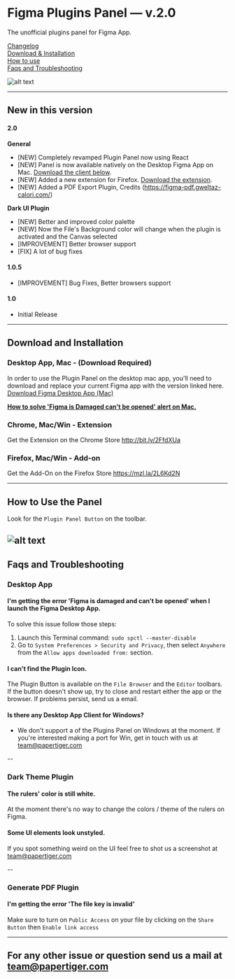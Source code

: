 # Figma Plugins Panel — v.2.0
The unofficial plugins panel for Figma App.  

[Changelog](#new-in-this-version)  
[Download & Installation](#download-and-installation)  
[How to use](#how-to-use-the-panel)    
[Faqs and Troubleshooting](#faqs-and-troubleshooting)  

![alt text](https://raw.githubusercontent.com/PaperTiger/figma-plugins/master/cover.jpg?token=AHoqgaAnAQoQtEygmvWrsvbW781LSID-ks5apoIFwA%3D%3D "Figma Plugin Panel Cover")

---

## New in this version
#### 2.0 

**General**
- [NEW] Completely revamped Plugin Panel now using React
- [NEW] Panel is now available natively on the Desktop Figma App on Mac. [Download the client below](#installation).
- [NEW] Added a new extension for Firefox. [Download the extension](#installation).
- [NEW] Added a PDF Export Plugin, Credits (https://figma-pdf.gweltaz-calori.com/)  

**Dark UI Plugin**
- [NEW] Better and improved color palette  
- [NEW] Now the File's Background color will change when the plugin is activated and the Canvas selected  
- [IMPROVEMENT] Better browser support  
- [FIX] A lot of bug fixes 

#### 1.0.5
- [IMPROVEMENT] Bug Fixes, Better browsers support

#### 1.0
- Initial Release

---

## Download and Installation

### Desktop App, Mac - (Download Required)
In order to use the Plugin Panel on the desktop mac app, you'll need to download and replace your current Figma app with the version linked here.   
[Download Figma Desktop App (Mac)](figma-app-latest.zip)

[**How to solve 'Figma is Damaged can't be opened' alert on Mac.**](#faqs-and-troubleshooting)

### Chrome, Mac/Win - Extension
Get the Extension on the Chrome Store
http://bit.ly/2FfdXUa

### Firefox, Mac/Win - Add-on
Get the Add-On on the Firefox Store
https://mzl.la/2L6Kd2N

---

## How to Use the Panel
Look for the ```Plugin Panel Button``` on the toolbar.

![alt text](https://raw.githubusercontent.com/PaperTiger/figma-plugins/master/panel-preview.png "Figma Plugin Panel Preview")
---

## Faqs and Troubleshooting

### Desktop App
#### I'm getting the error 'Figma is damaged and can't be opened' when I launch the Figma Desktop App.
To solve this issue follow those steps:

1. Launch this Terminal command: ```sudo spctl --master-disable```
2. Go to ```System Preferences > Security and Privacy```, then select ```Anywhere``` from the ```Allow apps downloaded from:``` section.

#### I can't find the Plugin Icon.
The Plugin Button is available on the ```File Browser``` and the ```Editor``` toolbars. If the button doesn't show up, try to close and restart either the app or the browser. If problems persist, send us a email.

#### Is there any Desktop App Client for Windows?
- We don't support a of the Plugins Panel on Windows at the moment. If you're interested making a port for Win, get in touch with us at team@papertiger.com

--

### Dark Theme Plugin
#### The rulers' color is still white.
At the moment there's no way to change the colors / theme of the rulers on Figma. 

#### Some UI elements look unstyled.
If you spot something weird on the UI feel free to shot us a screenshot at team@papertiger.com

--

### Generate PDF Plugin
#### I'm getting the error 'The file key is invalid'
Make sure to turn on ```Public Access``` on your file by clicking on the ```Share Button``` then ```Enable link access```

---

## For any other issue or question send us a mail at team@papertiger.com
